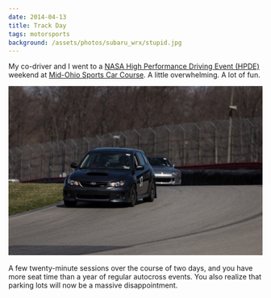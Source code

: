 ```yaml
---
date: 2014-04-13
title: Track Day
tags: motorsports
background: /assets/photos/subaru_wrx/stupid.jpg
---
```


My co-driver and I went to a [NASA High Performance Driving Event (HPDE)](https://www.nasaproracing.com/hpde/) weekend at [Mid-Ohio Sports Car Course](https://en.wikipedia.org/wiki/Mid-Ohio_Sports_Car_Course). A little overwhelming. A lot of fun.

![slow](/assets/photos/subaru_wrx/track_day_may_23_2014.jpg)

A few twenty-minute sessions over the course of two days, and you have more seat time than a year of regular autocross events. You also realize that parking lots will now be a massive disappointment.


